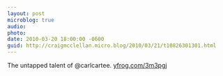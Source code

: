 ```yaml
---
layout: post
microblog: true
audio: 
photo: 
date: 2010-03-20 18:00:00 -0600
guid: http://craigmcclellan.micro.blog/2010/03/21/t10826301301.html
---
```

The untapped talent of @carlcartee.  [yfrog.com/3m3pgj](http://yfrog.com/3m3pgj)
